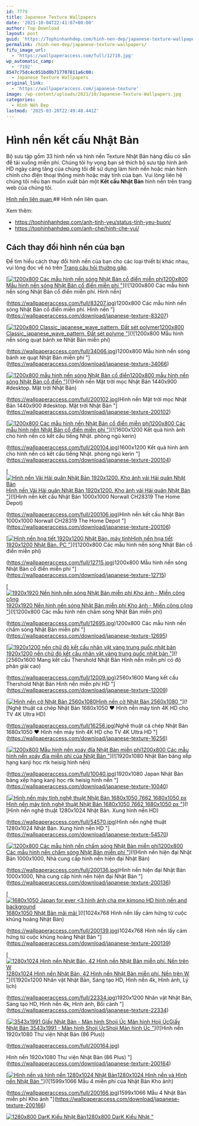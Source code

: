```yaml
---
id: 7779
title: Japanese Texture Wallpapers
date: '2021-10-04T22:41:07+00:00'
author: Top Download
layout: post
guid: 'https://Tophinhanhdep.com/hinh-nen-dep/japanese-texture-wallpapers/'
permalink: /hinh-nen-dep/japanese-texture-wallpapers/
fifu_image_url:
  - 'https://wallpaperaccess.com/full/12710.jpg'
wp_automatic_camp:
  - '7192'
8547c75dc4c051bd0b717707811a6c00:
  - Japanese Texture Wallpapers
original_link:
  - 'https://wallpaperaccess.com/japanese-texture'
image: /wp-content/uploads/2021/10/Japanese-Texture-Wallpapers.jpg
categories:
  - Hình Nền Đẹp
lastmod: '2025-03-20T22:49:48.441Z'
---
```

# Hình nền kết cấu Nhật Bản

Bộ sưu tập gồm 33 hình nền và hình nền Texture Nhật Bản hàng đầu có sẵn để tải xuống miễn phí. Chúng tôi hy vọng bạn sẽ thích bộ sưu tập hình ảnh HD ngày càng tăng của chúng tôi để sử dụng làm hình nền hoặc màn hình chính cho điện thoại thông minh hoặc máy tính của bạn. Vui lòng liên hệ chúng tôi nếu bạn muốn xuất bản một **Kết cấu Nhật Bản** hình nền trên trang web của chúng tôi.

[Hình nền liên quan ](#related) ## Hình nền liên quan.

   
 Xem thêm:

   
- <https://tophinhanhdep.com/anh-tinh-yeu/status-tinh-yeu-buon/>
- <https://tophinhanhdep.com/anh-che/hinh-che-vui/>

## Cách thay đổi hình nền của bạn

Để tìm hiểu cách thay đổi hình nền của bạn cho các loại thiết bị khác nhau, vui lòng đọc về nó trên [Trang câu hỏi thường gặp](https://tophinhanhdep.com/faq/).

  
[[![1200x800 Các mẫu hình nền sóng Nhật Bản cổ điển miễn phí](https://wallpaperaccess.com/full/12710.jpg)1200x800 Mẫu hình nền sóng Nhật Bản cổ điển miễn phí "](https://wallpaperaccess.com/download/japanese-texture-12710)](![1200x800 Các mẫu hình nền sóng Nhật Bản cổ điển miễn phí.  Hình nền)

(https://wallpaperaccess.com/full/83207.jpg)1200x800 Các mẫu hình nền sóng Nhật Bản cổ điển miễn phí. Hình nền "](https://wallpaperaccess.com/download/japanese-texture-83207)

[[![1200x800 Classic_japanese_wave_pattern.  Đất sét polymer](https://wallpaperaccess.com/full/107619.jpg)1200x800 Classic\_japanese\_wave\_pattern. Đất sét polyme "](https://wallpaperaccess.com/download/japanese-texture-107619)](![1200x800 Mẫu hình nền sóng quạt bánh xe Nhật Bản miễn phí)

(https://wallpaperaccess.com/full/34066.jpg)1200x800 Mẫu hình nền sóng bánh xe quạt Nhật Bản miễn phí "](https://wallpaperaccess.com/download/japanese-texture-34066)

[[![1200x800 mẫu hình nền sóng Nhật Bản cổ điển](https://wallpaperaccess.com/full/12690.jpg)1200x800 mẫu hình nền sóng Nhật Bản cổ điển "](https://wallpaperaccess.com/download/japanese-texture-12690)](![Hình nền Mặt trời mọc Nhật Bản 1440x900 #desktop.  Mặt trời Nhật Bản)

(https://wallpaperaccess.com/full/200102.jpg)Hình nền Mặt trời mọc Nhật Bản 1440x900 #desktop. Mặt trời Nhật Bản "](https://wallpaperaccess.com/download/japanese-texture-200102)

[[![1200x800 Các mẫu hình nền Nhật Bản cổ điển miễn phí](https://wallpaperaccess.com/full/200103.jpg)1200x800 Các mẫu hình nền Nhật Bản cổ điển miễn phí "](https://wallpaperaccess.com/download/japanese-texture-200103)](![1600x1200 Kết quả hình ảnh cho hình nền có kết cấu tiếng Nhật.  phòng ngủ kerin)

(https://wallpaperaccess.com/full/200104.jpg)1600x1200 Kết quả hình ảnh cho hình nền có kết cấu tiếng Nhật. phòng ngủ kerin "](https://wallpaperaccess.com/download/japanese-texture-200104)

[[![Hình nền Vải Hải quân Nhật Bản 1920x1200.  Kho ảnh vải Hải quân Nhật Bản](https://wallpaperaccess.com/full/83197.jpg)Hình nền Vải Hải quân Nhật Bản 1920x1200. Kho ảnh vải Hải quân Nhật Bản "](https://wallpaperaccess.com/download/japanese-texture-83197)](![Hình nền kết cấu Nhật Bản 1000x1000 Norwall CH28319 The Home Depot)

(https://wallpaperaccess.com/full/200106.jpg)Hình nền kết cấu Nhật Bản 1000x1000 Norwall CH28319 The Home Depot "](https://wallpaperaccess.com/download/japanese-texture-200106)

[[![Hình nền họa tiết 1920x1200 Nhật Bản.  máy tính](https://wallpaperaccess.com/full/200112.jpg)Hình nền họa tiết 1920x1200 Nhật Bản. PC "](https://wallpaperaccess.com/download/japanese-texture-200112)](![1200x800 Các mẫu hình nền sóng Nhật Bản cổ điển miễn phí)

(https://wallpaperaccess.com/full/12715.jpg)1200x800 Mẫu hình nền sóng Nhật Bản cổ điển miễn phí "](https://wallpaperaccess.com/download/japanese-texture-12715)

[[![1920x1920 Nền hình nền sóng Nhật Bản miễn phí Kho ảnh - Miền công cộng](https://wallpaperaccess.com/full/12693.jpg)1920x1920 Nền hình nền sóng Nhật Bản miễn phí Kho ảnh - Miền công cộng "](https://wallpaperaccess.com/download/japanese-texture-12693)](![1200x800 Các mẫu hình nền chấm sóng Nhật Bản miễn phí)

(https://wallpaperaccess.com/full/12695.jpg)1200x800 Các mẫu hình nền chấm sóng Nhật Bản miễn phí "](https://wallpaperaccess.com/download/japanese-texture-12695)

[[![1920x1200 nền chữ đỏ kết cấu nhân vật vàng trung quốc nhật bản](https://wallpaperaccess.com/full/200121.jpg)1920x1200 nền chữ đỏ kết cấu nhân vật vàng trung quốc nhật bản "](https://wallpaperaccess.com/download/japanese-texture-200121)](![2560x1600 Mang kết cấu Thershold Nhật Bản Hình nền miễn phí có độ phân giải cao)

(https://wallpaperaccess.com/full/12009.jpg)2560x1600 Mang kết cấu Thershold Nhật Bản Hình nền miễn phí HD "](https://wallpaperaccess.com/download/japanese-texture-12009)

[[![Hình nền cờ Nhật Bản 2560x1080](https://wallpaperaccess.com/full/200124.jpg)Hình nền cờ Nhật Bản 2560x1080 "](https://wallpaperaccess.com/download/japanese-texture-200124)](![Nghệ thuật cá chép Nhật Bản 1680x1050 ❤ Hình nền máy tính 4K HD cho TV 4K Ultra HD)

(https://wallpaperaccess.com/full/16256.jpg)Nghệ thuật cá chép Nhật Bản 1680x1050 ❤ Hình nền máy tính 4K HD cho TV 4K Ultra HD "](https://wallpaperaccess.com/download/japanese-texture-16256)

[[![1200x800 Mẫu hình nền xoáy đĩa Nhật Bản miễn phí](https://wallpaperaccess.com/full/200128.jpg)1200x800 Các mẫu hình nền xoáy đĩa miễn phí của Nhật Bản "](https://wallpaperaccess.com/download/japanese-texture-200128)](![1920x1080 Nhật Bản bảng xếp hạng kanji học rtk heisig hình nền)

(https://wallpaperaccess.com/full/10040.jpg)1920x1080 Japan Nhật Bản bảng xếp hạng kanji học rtk heisig hình nền "](https://wallpaperaccess.com/download/japanese-texture-10040)

[[![Hình nền máy tính nghệ thuật Nhật Bản 1680x1050 7662 1680x1050 px](https://wallpaperaccess.com/full/1879.jpg)Hình nền máy tính nghệ thuật Nhật Bản 1680x1050 7662 1680x1050 px "](https://wallpaperaccess.com/download/japanese-texture-1879)](![Hình nền nghệ thuật 1280x1024 Nhật Bản.  Xung hình nền HD)

(https://wallpaperaccess.com/full/54570.jpg)Hình nền nghệ thuật 1280x1024 Nhật Bản. Xung hình nền HD "](https://wallpaperaccess.com/download/japanese-texture-54570)

[[![1200x800 Các mẫu hình nền chấm sóng Nhật Bản miễn phí](https://wallpaperaccess.com/full/200134.jpg)1200x800 Các mẫu hình nền chấm sóng Nhật Bản miễn phí "](https://wallpaperaccess.com/download/japanese-texture-200134)](![Hình nền hiện đại Nhật Bản 1000x1000, Nhà cung cấp hình nền hiện đại Nhật Bản)

(https://wallpaperaccess.com/full/200136.jpg)Hình nền hiện đại Nhật Bản 1000x1000, Nhà cung cấp hình nền hiện đại Nhật Bản "](https://wallpaperaccess.com/download/japanese-texture-200136)

[[![1680x1050 Japan for ever <3 hình ảnh cha mẹ kimono HD hình nền and background](https://wallpaperaccess.com/full/89298.jpg)1680x1050 Nhật Bản mãi mãi ](https://wallpaperaccess.com/download/japanese-texture-89298)](![1024x768 Hình nền lấy cảm hứng từ cuộc khủng hoảng Nhật Bản)

(https://wallpaperaccess.com/full/200139.jpg)1024x768 Hình nền lấy cảm hứng từ cuộc khủng hoảng Nhật Bản "](https://wallpaperaccess.com/download/japanese-texture-200139)

[[![1280x1024 Hình nền Nhật Bản, 42 Hình nền Nhật Bản miễn phí.  Nền trên W](https://wallpaperaccess.com/full/3487.jpg)1280x1024 Hình nền Nhật Bản, 42 Hình nền Nhật Bản miễn phí. Nền trên W "](https://wallpaperaccess.com/download/japanese-texture-3487)](![1920x1200 Nhân vật Nhật Bản, Sáng tạo HD, Hình nền 4k, Hình ảnh, Lý lịch)

(https://wallpaperaccess.com/full/22334.jpg)1920x1200 Nhân vật Nhật Bản, Sáng tạo HD, Hình nền 4k, Hình ảnh, Bối cảnh "](https://wallpaperaccess.com/download/japanese-texture-22334)

[[![3543x1991 Giấy Nhật Bản - Màn hình Shoji Úc Màn hình Hoji Úc](https://wallpaperaccess.com/full/200148.jpg)Giấy Nhật Bản 3543x1991 - Màn hình Shoji ÚcShoji Màn hình Úc "](https://wallpaperaccess.com/download/japanese-texture-200148)](![Hình nền 1920x1080 Thư viện Nhật Bản (86 Plus))

(https://wallpaperaccess.com/full/200164.jpg)

Hình nền 1920x1080 Thư viện Nhật Bản (86 Plus) "](https://wallpaperaccess.com/download/japanese-texture-200164)

[[![Hình nền và hình nền 1280x1024 Nhật Bản](https://wallpaperaccess.com/full/200165.jpg)1280x1024 Hình nền và Hình nền Nhật Bản "](https://wallpaperaccess.com/download/japanese-texture-200165)](![1599x1066 Mẫu 4 miễn phí của Nhật Bản Kho ảnh)

(https://wallpaperaccess.com/full/200166.jpg)1599x1066 Mẫu 4 Nhật Bản miễn phí Kho ảnh "](https://wallpaperaccess.com/download/japanese-texture-200166)

[![1280x800 DarK Kiểu Nhật Bản](https://wallpaperaccess.com/full/49030.jpg)1280x800 DarK Kiểu Nhật "](https://wallpaperaccess.com/download/japanese-texture-49030)

